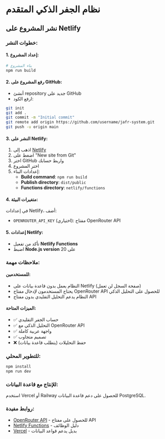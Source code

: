 # نظام الجفر الذكي المتقدم

## نشر المشروع على Netlify

### خطوات النشر:

#### 1. إعداد المشروع:
```bash
# بناء المشروع
npm run build
```

#### 2. رفع المشروع على GitHub:
- أنشئ repository جديد على GitHub
- ارفع الكود:
```bash
git init
git add .
git commit -m "Initial commit"
git remote add origin https://github.com/username/jafr-system.git
git push -u origin main
```

#### 3. النشر على Netlify:
1. اذهب إلى [Netlify](https://app.netlify.com)
2. اضغط على "New site from Git"
3. اختر GitHub واربط حسابك
4. اختر المشروع
5. إعدادات البناء:
   - **Build command**: `npm run build`
   - **Publish directory**: `dist/public`
   - **Functions directory**: `netlify/functions`

#### 4. متغيرات البيئة:
في إعدادات Netlify، أضف:
- `OPENROUTER_API_KEY` (اختياري): مفتاح OpenRouter API

#### 5. إعدادات Netlify:
- تأكد من تفعيل **Netlify Functions**
- اضبط **Node.js version** على 20

### ملاحظات مهمة:

#### للمستخدمين:
- النظام يعمل بدون قاعدة بيانات على Netlify (صفحة السجل لن تعمل)
- يحتاج المستخدمون لإدخال مفتاح OpenRouter API للحصول على التحليل الذكي
- النظام يدعم التحليل التقليدي بدون مفتاح API

#### الميزات المتاحة:
- ✅ حساب الجفر التقليدي
- ✅ التحليل الذكي مع OpenRouter API
- ✅ واجهة عربية كاملة
- ✅ تصميم متجاوب
- ❌ حفظ التحليلات (يتطلب قاعدة بيانات)

### للتطوير المحلي:
```bash
npm install
npm run dev
```

### للإنتاج مع قاعدة البيانات:
استخدم Vercel أو Railway للحصول على دعم قاعدة البيانات PostgreSQL.

### روابط مفيدة:
- [OpenRouter API](https://openrouter.ai/) - للحصول على مفتاح API
- [Netlify Functions](https://docs.netlify.com/functions/overview/) - دليل الوظائف
- [Vercel](https://vercel.com/) - بديل يدعم قواعد البيانات